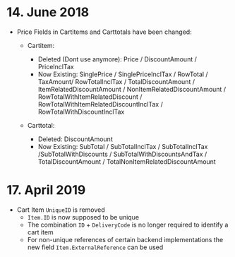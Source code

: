 # 14. June 2018

* Price Fields in Cartitems and Carttotals have been changed:
  * Cartitem:
    * Deleted (Dont use anymore): Price / DiscountAmount / PriceInclTax
    * Now Existing: SinglePrice / SinglePriceInclTax / RowTotal / TaxAmount/ RowTotalInclTax / TotalDiscountAmount / ItemRelatedDiscountAmount / NonItemRelatedDiscountAmount / RowTotalWithItemRelatedDiscount / RowTotalWithItemRelatedDiscountInclTax / RowTotalWithDiscountInclTax
    
  * Carttotal:
    * Deleted: DiscountAmount
    * Now Existing: SubTotal / SubTotalInclTax / SubTotalInclTax /SubTotalWithDiscounts / SubTotalWithDiscountsAndTax / TotalDiscountAmount / TotalNonItemRelatedDiscountAmount 

# 17. April 2019

* Cart Item `UniqueID` is removed
  * `Item.ID` is now supposed to be unique
  * The combination `ID` + `DeliveryCode` is no longer required to identify a cart item
  * For non-unique references of certain backend implementations the new field `Item.ExternalReference` can be used
